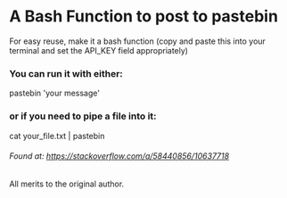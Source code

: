 # A Bash Function to post to pastebin
For easy reuse, make it a bash function (copy and paste this into your terminal and set the API_KEY field appropriately)

### You can run it with either:

pastebin 'your message'

### or if you need to pipe a file into it:

cat your_file.txt | pastebin


###### Found at: https://stackoverflow.com/a/58440856/10637718
All merits to the original author.
